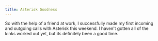 ```yaml
---
title: Asterisk Goodness
---
```


So with the help of a friend at work, I successfully made my first incoming
and outgoing calls with Asterisk this weekend. I haven't gotten all of the
kinks worked out yet, but its definitely been a good time.
